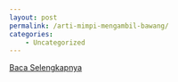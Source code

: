 ```yaml
---
layout: post
permalink: /arti-mimpi-mengambil-bawang/
categories:
    - Uncategorized
---
```


[Baca Selengkapnya](/05)